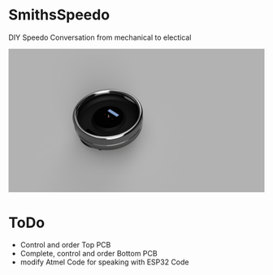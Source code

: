 # SmithsSpeedo
 DIY Speedo Conversation from mechanical to electical

![alt text](https://github.com/bripon76/SmithsSpeedo/blob/main/3D%20Model%20Render/TachoMini_2023-Jan-08_08-24-04PM-000_CustomizedView16381428964.png)

# ToDo

- Control and order Top PCB
- Complete, control and order Bottom PCB
- modify Atmel Code for speaking with ESP32 Code
